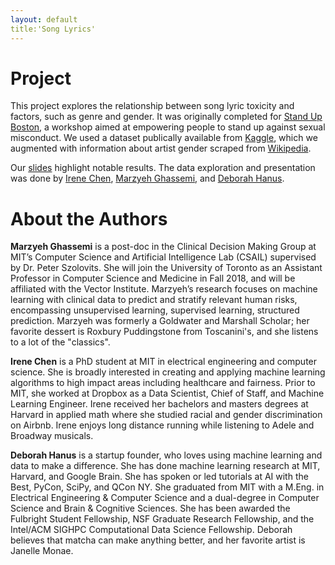 ```yaml
---
layout: default
title:'Song Lyrics'
---
```


# Project

This project explores the relationship between song lyric toxicity and factors, such as genre and gender. It was originally completed for [Stand Up Boston](https://standupboston.org/), a workshop aimed at empowering people to stand up against sexual misconduct. We used a dataset publically available from [Kaggle](https://www.kaggle.com/gyani95/380000-lyrics-from-metrolyrics), which we augmented with information about artist gender scraped from [Wikipedia](https://www.wikipedia.org/).  

Our [slides](http://bit.ly/2ygRcQE) highlight notable results. The data exploration and presentation was done by [Irene Chen](https://twitter.com/irenetrampoline), [Marzyeh Ghassemi](https://twitter.com/marzyehghassemi), and [Deborah Hanus](https://twitter.com/deborahhanus). 

# About the Authors

**Marzyeh Ghassemi** is a post-doc in the Clinical Decision Making Group at MIT’s Computer Science and Artificial Intelligence Lab (CSAIL) supervised by Dr. Peter Szolovits. She will join the University of Toronto as an Assistant Professor in Computer Science and Medicine in Fall 2018, and will be affiliated with the Vector Institute. Marzyeh’s research focuses on machine learning with clinical data to predict and stratify relevant human risks, encompassing unsupervised learning, supervised learning, structured prediction. Marzyeh was formerly a Goldwater and Marshall Scholar; her favorite dessert is Roxbury Puddingstone from Toscanini's, and she listens to a lot of the "classics". 

**Irene Chen** is a PhD student at MIT in electrical engineering and computer science. She is broadly interested in creating and applying machine learning algorithms to high impact areas including healthcare and fairness. Prior to MIT, she worked at Dropbox as a Data Scientist, Chief of Staff, and Machine Learning Engineer. Irene received her bachelors and masters degrees at Harvard in applied math where she studied racial and gender discrimination on Airbnb. Irene enjoys long distance running while listening to Adele and Broadway musicals.

**Deborah Hanus** is a startup founder, who loves using machine learning and data to make a difference. She has done machine learning research at MIT, Harvard, and Google Brain. She has spoken or led tutorials at AI with the Best, PyCon, SciPy, and QCon NY. She graduated from MIT with a M.Eng. in Electrical Engineering & Computer Science and a dual-degree in Computer Science and Brain & Cognitive Sciences. She has been awarded the Fulbright Student Fellowship, NSF Graduate Research Fellowship, and the Intel/ACM SIGHPC Computational Data Science Fellowship. Deborah believes that matcha can make anything better, and her favorite artist is Janelle Monae. 
